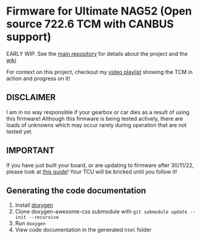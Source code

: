 # Firmware for Ultimate NAG52 (Open source 722.6 TCM with CANBUS support)

EARLY WIP. See the [main repository](https://github.com/rnd-ash/ultimate_nag52) for details about the project and the [wiki](https://github.com/rnd-ash/ultimate_nag52/wiki)

For context on this project, checkout my [video playlist](https://youtube.com/playlist?list=PLxrw-4Vt7xtu9d8lCkMCG0_K7oHcsSMtF) showing the TCM in action and progress on it!

## DISCLAIMER

I am in no way responsible if your gearbox or car dies as a result of using this firmware!
Although this firmware is being tested actively, there are loads of unknowns which may occur rarely during operation that
are not tested yet.

## IMPORTANT

If you have just built your board, or are updating to firmware after 30/11/22, please look at [this guide](https://youtu.be/ov3pYcKIA70)!
Your TCU will be bricked until you follow it!

## Generating the code documentation

1. Install [doxygen](https://www.doxygen.nl/manual/install.html)
2. Clone doxygen-awesome-css submodule with `git submodule update --init --recursive`
3. Run `doxygen`
4. View code documentation in the generated `html` folder
